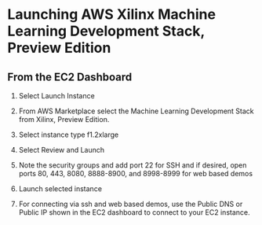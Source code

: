 # Launching AWS Xilinx Machine Learning Development Stack, Preview Edition

## From the EC2 Dashboard

1. Select Launch Instance

2. From AWS Marketplace select the Machine Learning Development Stack from Xilinx, Preview Edition.

3. Select instance type f1.2xlarge

4. Select Review and Launch

5. Note the security groups and add port 22 for SSH and if desired, open ports 80, 443, 8080, 8888-8900, and 8998-8999 for web based demos

6. Launch selected instance

7. For connecting via ssh and web based demos, use the Public DNS or Public IP shown in the EC2 dashboard to connect to your EC2 instance.
